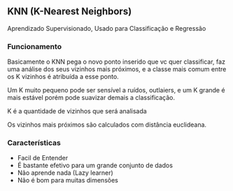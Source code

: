 ## KNN (K-Nearest Neighbors)

Aprendizado Supervisionado, Usado para Classificação e Regressão

### Funcionamento
Basicamente o KNN pega o novo ponto inserido que vc quer classificar, faz uma análise dos seus vizinhos mais próximos, e a classe mais comum entre os K vizinhos é atribuída a esse ponto.

Um K muito pequeno pode ser sensível a ruídos, outlaiers, e um K grande é mais estável porém pode suavizar demais a classificação.

K é a quantidade de vizinhos que será analisada

Os vizinhos mais próximos são calculados com distância euclideana.

### Características
- Facil de Entender
- É bastante efetivo para um grande conjunto de dados
- Não aprende nada (Lazy learner)
- Não é bom para muitas dimensões


